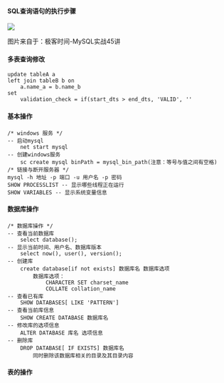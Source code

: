 #### SQL查询语句的执行步骤

![](/Users/ligang/github/think-docs/images/1EA288AB4D8D62103F763325099B0CD3.jpg)

图片来自于：极客时间-MySQL实战45讲

#### 多表查询修改

```
update tableA a
left join tableB b on
    a.name_a = b.name_b
set
    validation_check = if(start_dts > end_dts, 'VALID', ''
```

#### 基本操作

```
/* windows 服务 */
-- 启动mysql
	net start mysql
-- 创建windows服务
	sc create mysql binPath = mysql_bin_path(注意：等号与值之间有空格)
/* 链接与断开服务器 */
mysql -h 地址 -p 端口 -u 用户名 -p 密码
SHOW PROCESSLIST -- 显示哪些线程正在运行
SHOW VARIABLES -- 显示系统变量信息
```

#### 数据库操作

```
/* 数据库操作 */
-- 查看当前数据库
	select database();
-- 显示当前时间、用户名、数据库版本
	select now(), user(), version();
-- 创建库
	create database[if not exists] 数据库名 数据库选项	
        数据库选项：
            CHARACTER SET charset_name
            COLLATE collation_name
-- 查看已有库
    SHOW DATABASES[ LIKE 'PATTERN']
-- 查看当前库信息
    SHOW CREATE DATABASE 数据库名
-- 修改库的选项信息
    ALTER DATABASE 库名 选项信息
-- 删除库
    DROP DATABASE[ IF EXISTS] 数据库名       
		同时删除该数据库相关的目录及其目录内容
```

#### 表的操作
